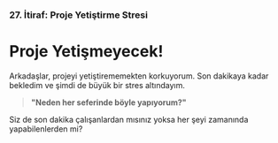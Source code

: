 ### 27. İtiraf: Proje Yetiştirme Stresi

# Proje Yetişmeyecek!

Arkadaşlar, projeyi yetiştirememekten korkuyorum. Son dakikaya kadar bekledim ve şimdi de büyük bir stres altındayım.

> **"Neden her seferinde böyle yapıyorum?"**

Siz de son dakika çalışanlardan mısınız yoksa her şeyi zamanında yapabilenlerden mi?
